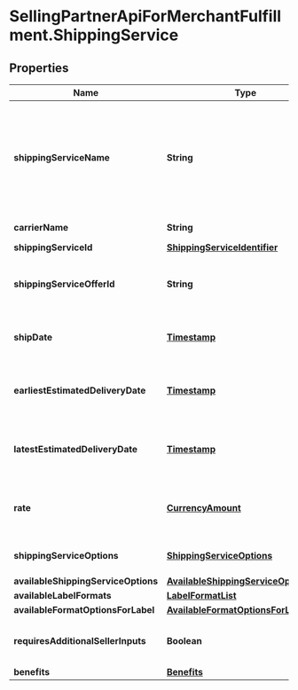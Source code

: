 # SellingPartnerApiForMerchantFulfillment.ShippingService

## Properties
Name | Type | Description | Notes
------------ | ------------- | ------------- | -------------
**shippingServiceName** | **String** | A plain text representation of a carrier's shipping service. For example, \"UPS Ground\" or \"FedEx Standard Overnight\".  | 
**carrierName** | **String** | The name of the carrier. | 
**shippingServiceId** | [**ShippingServiceIdentifier**](ShippingServiceIdentifier.md) |  | 
**shippingServiceOfferId** | **String** | An Amazon-defined shipping service offer identifier. | 
**shipDate** | [**Timestamp**](Timestamp.md) | The date that the carrier will ship the package. | 
**earliestEstimatedDeliveryDate** | [**Timestamp**](Timestamp.md) | The earliest date by which the shipment will be delivered. | [optional] 
**latestEstimatedDeliveryDate** | [**Timestamp**](Timestamp.md) | The latest date by which the shipment will be delivered. | [optional] 
**rate** | [**CurrencyAmount**](CurrencyAmount.md) | The amount that the carrier will charge for the shipment. | 
**shippingServiceOptions** | [**ShippingServiceOptions**](ShippingServiceOptions.md) | Extra services offered by the carrier. | 
**availableShippingServiceOptions** | [**AvailableShippingServiceOptions**](AvailableShippingServiceOptions.md) |  | [optional] 
**availableLabelFormats** | [**LabelFormatList**](LabelFormatList.md) |  | [optional] 
**availableFormatOptionsForLabel** | [**AvailableFormatOptionsForLabelList**](AvailableFormatOptionsForLabelList.md) |  | [optional] 
**requiresAdditionalSellerInputs** | **Boolean** | When true, additional seller inputs are required. | 
**benefits** | [**Benefits**](Benefits.md) |  | [optional] 


